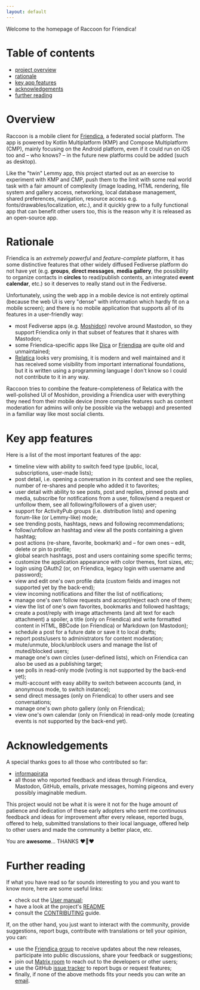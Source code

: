 ```yaml
---
layout: default
---
```


Welcome to the homepage of Raccoon for Friendica!

# Table of contents

- [project overview](#overview)
- [rationale](#rationale)
- [key app features](#key-app-features)
- [acknowledgements](#acknowledgements)
- [further reading](#further-reading)

# Overview

Raccoon is a mobile client for [Friendica](https://friendi.ca), a federated social platform. The
app is powered by Kotlin Multiplatform (KMP) and Compose Multiplatform (CMP), mainly focusing on the
Android platform, even if it could run on iOS too and – who knows? – in the future new platforms
could be added (such as desktop).

Like the "twin" Lemmy app, this project started out as an exercise to experiment with KMP and CMP,
push them to the limit with some real world task with a fair amount of complexity (image loading,
HTML rendering, file system and gallery access, networking, local database management,
shared preferences, navigation, resource access e.g. fonts/drawables/localization, etc.), and it
quickly grew to a fully functional app that can benefit other users too, this is the reason why it
is released as an open-source app.

# Rationale

Friendica is an _extremely powerful_ and _feature-complete_ platform, it has some distinctive
features that other widely diffused Fediverse platform do not have yet (e.g. **groups**, **direct
messages**, **media gallery**, the possibility to organize contacts in **circles** to
read/publish contents, an integrated **event calendar**, etc.) so it deserves to really stand out in
the Fediverse.

Unfortunately, using the web app in a mobile device is not entirely optimal (because the web UI is
very "dense" with information which hardly fit on a mobile screen); and there is no mobile
application that supports all of its features in a user-friendly way:

- most Fediverse apps (e.g. [Moshidon](https://github.com/LucasGGamerM/moshidon)) revolve around
  Mastodon, so they support Friendica only in that subset of features that it shares with Mastodon;
- some Friendica-specific apps like [Dica](https://github.com/jasoncheng/dica)
  or [Friendiqa](https://git.friendi.ca/lubuwest/Friendiqa) are quite old and unmaintained;
- [Relatica](https://gitlab.com/mysocialportal/relatica) looks very promising, it is modern and
  well maintained and it has received some visibility from important international foundations, but
  it is written using a programming language I don't know so I could not contribute to it in any
  way.

Raccoon tries to combine the feature-completeness of Relatica with the well-polished UI of Moshidon,
providing a Friendica user with everything they need from their mobile device (more complex features
such as content moderation for admins will only be possible via the webapp) and presented in a
familiar way like most social clients.

# Key app features

Here is a list of the most important features of the app:

- timeline view with ability to switch feed type (public, local, subscriptions, user-made lists);
- post detail, i.e. opening a conversation in its context and see the replies, number of re-shares
  and people who added it to favorites;
- user detail with ability to see posts, post and replies, pinned posts and media, subscribe for
  notifications from a user, follow/send a request or unfollow them, see all following/followers of
  a given user;
- support for ActivityPub groups (i.e. distribution lists) and opening forum-like (or Lemmy-like)
  mode;
- see trending posts, hashtags, news and following recommendations;
- follow/unfollow an hashtag and view all the posts containing a given hashtag;
- post actions (re-share, favorite, bookmark) and – for own ones – edit, delete or pin to profile;
- global search hashtags, post and users containing some specific terms;
- customize the application appearance with color themes, font sizes, etc;
- login using OAuth2 (or, on Friendica, legacy login with username and password);
- view and edit one's own profile data (custom fields and images not supported yet by the back-end);
- view incoming notifications and filter the list of notifications;
- manage one's own follow requests and accept/reject each one of them;
- view the list of one's own favorites, bookmarks and followed hashtags;
- create a post/reply with image attachments (and alt text for each attachment) a spoiler, a title
  (only on Friendica) and write formatted content in HTML, BBCode (on Friendica) or Markdown (on
  Mastodon);
- schedule a post for a future date or save it to local drafts;
- report posts/users to administrators for content moderation;
- mute/unmute, block/unblock users and manage the list of muted/blocked users;
- manage one's own circles (user-defined lists), which on Friendica can also be used as a publishing
  target;
- see polls in read-only mode (voting is not supported by the back-end yet);
- multi-account with easy ability to switch between accounts (and, in anonymous mode, to switch
  instance);
- send direct messages (only on Friendica) to other users and see conversations;
- manage one's own photo gallery (only on Friendica);
- view one's own calendar (only on Friendica) in read-only mode (creating events is not supported by
  the back-end yet).

# Acknowledgements

A special thanks goes to all those who contributed so far:

- [informapirata](https://poliverso.org/profile/informapirata)
- all those who reported feedback and ideas through Friendica, Mastodon, GitHub, emails,
  private messages, homing pigeons and every possibly imaginable medium.

This project would not be what it is were it not for the huge amount of patience and dedication of
these early adopters who sent me continuous feedback and ideas for improvement after every release,
reported bugs, offered to help, submitted translations to their local language, offered help to
other users and made the community a better place, etc.

You are **awesome**… THANKS ❤️🦝️❤️

# Further reading

If what you have read so far sounds interesting to you and you want to know more, here are some
useful
links:

- check out the [User manual](manual/en/main.md);
- have a look at the
  project's [README](https://github.com/LiveFastEatTrashRaccoon/RaccoonForFriendica/blob/master/README.md)
- consult
  the [CONTRIBUTING](https://github.com/LiveFastEatTrashRaccoon/RaccoonForFriendica/blob/master/CONTRIBUTING.md)
  guide.

If, on the other hand, you just want to interact with the community, provide suggestions, report
bugs, contribute with translations or tell your opinion, you can:

- use the [Friendica group](https://poliverso.org/profile/raccoonforfriendicaapp) to receive updates
  about the
  new releases, participate into public discussions, share your feedback or suggestions;
- join out [Matrix room](https://matrix.to/#/#raccoonforfriendicaapp:matrix.org) to reach out to the
  developers or other users;
- use the
  GitHub [issue tracker](https://github.com/LiveFastEatTrashRaccoon/RaccoonForFriendica/issues)
  to report bugs or request features;
- finally, if none of the above methods fits your needs you
  can write an [email](mailto://livefast.eattrash.raccoon@gmail.com).
